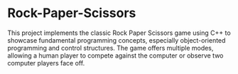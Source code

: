 # Rock-Paper-Scissors
This project implements the classic Rock Paper Scissors game using C++ to showcase fundamental programming concepts, especially object-oriented programming and control structures. The game offers multiple modes, allowing a human player to compete against the computer or observe two computer players face off.
